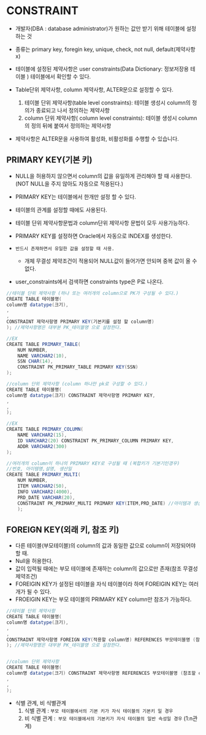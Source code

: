 # CONSTRAINT

* 개발자(DBA : database administrator)가 원하는 값만 받기 위해 테이블에 설정하는 것
* 종류는 primary key,  foregin key,  unique, check, not null,  default(제약사항 x)
* 테이블에 설정된 제약사항은 user constraints(Data Dictionary: 정보저장용 테이블 ) 테이블에서 확인할 수 있다.
* Table단위 제약사항, column 제약사항, ALTER문으로 설정할 수 있다.
  1. 테이블 단위 제약사항(table level constraints): 테이블 생성시 column의 정의가 종료되고 나서 정의하는 제약사항
  2. column 단위 제약사항( column level constraints): 테이블 생성시 column의 정의 뒤에 붙여서 정의하는 제약사항

* 제약사항은 ALTER문을 사용하여 활성화, 비활성화를 수행할 수 있습니다.

## PRIMARY KEY(기본 키)

* NULL을 허용하지 않으면서 column의 값을 유일하게 관리해야 할 때 사용한다. (NOT NULL을 주지 않아도 자동으로 적용된다.)
* PRIMARY KEY는 테이블에서 한개만 설정 할 수 있다.

* 테이블의 관계를 설정할 때에도 사용된다.
* 테이블 단위 제약사항문법과 column단위 제약사항 문법이 모두 사용가능하다.
* PRIMARY KEY를 설정하면 Oracle에서 자동으로 INDEX를 생성한다.
* `반드시 존재하면서 유일한 값을 설정할 때 사용.`
  * 개체 무결성 제약조건이 적용되어 NULL값이 들어가면 안되며 중복 값이 올 수 없다.
* user_constraints에서 검색하면 constraints type은 P로 나온다.

```java
//테이블 단위 제약사항 (하나 또는 여러개의 column으로 PK가 구성될 수 있다.)
CREATE TABLE 테이블명(
column명 datatype(크기),
,
,
CONSTRAINT 제약사항명 PRIMARY KEY(기본키를 설정 할 column명)
); //제약사항명은 대부분 PK_테이블명 으로 설정한다.

//EX
CREATE TABLE PRIMARY_TABLE(
	NUM NUMBER,
	NAME VARCHAR2(10),
	SSN CHAR(14),
	CONSTRAINT PK_PRIMARY_TABLE PRIMARY KEY(SSN)
);

//column 단위 제약사항 (column 하나만 pk로 구성할 수 있다.)
CREATE TABLE 테이블명(
column명 datatype(크기) CONSTRAINT 제약사항명 PRIMARY KEY,
,
,
);

//EX
CREATE TABLE PRIMARY_COLUMN(
	NAME VARCHAR2(15),
	ID VARCHAR2(20) CONSTRAINT PK_PRIMARY_COLUMN PRIMARY KEY,
	ADDR VARCHAR2(300)
);

//여러개의 column이 하나의 PRIMARY KEY로 구성될 때 (복합키가 기본기인경우)
//번호, 아이템명,설명, 생산일
CREATE TABLE PRIMARY_MULTI(
	NUM NUMBER,
	ITEM VARCHAR2(50),
	INFO VARCHAR2(4000),
	PRD_DATE VARCHAR(20),
	CONSTRAINT PK_PRIMARY_MULTI PRIMARY KEY(ITEM,PRD_DATE) //아이템과 생산일 두 column으로 기본키 설정
	);
```



## FOREIGN KEY(외래 키, 참조 키)

* 다른 테이블(부모테이블)의 column의 값과 동일한 값으로 column이 저장되어야 할 때.
* Null을 허용한다.
* 값이 입력될 때에는 부모 테이블에 존재하는 column의 값으로만 존재(참조 무결성 제약조건)
* FOREIGIN KEY가 설정된 테이블을 자식 테이블이라 하며 FOREIGIN KEY는 여러개가 될 수 있다.
* FROEIGIN KEY는 부모 테이블의 PRIMARY KEY column만 참조가 가능하다.

```java
//테이블 단위 제약사항 
CREATE TABLE 테이블명(
column명 datatype(크기),
,
,
CONSTRAINT 제약사항명 FOREIGN KEY(적용할 column명) REFERENCES 부모테이블명 (참조할 column명)
); //제약사항명은 대부분 PK_테이블명 으로 설정한다.


//column 단위 제약사항 
CREATE TABLE 테이블명(
column명 datatype(크기) CONSTRAINT 제약사항명 REFERENCES 부모테이블명 (참조할 column명)
,
,
);
```



* 식별 관계, 비 식별관계
  	1. 식별 관계 : `부모 테이블에서의 기본 키가 자식 테이블의 기본키 일 경우`
   	2. 비 식별 관계 :` 부모 테이블에서의 기본키가 자식 테이블의 일반 속성일 경우` (1:n관계)
